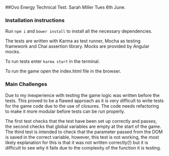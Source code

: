 ##Ovo Energy Technical Test. Sarah Miller Tues 6th June.

### Installation instructions
Run `npm i` and `bower install` to install all the necessary dependencies.

The tests are written with Karma as test runner, Mocha as testing framework and Chai assertion library. Mocks are provided by Angular mocks.

To run tests enter `karma start` in the terminal.

To run the game open the index.html file in the browser.

### Main Challenges
Due to my inexperience with testing the game logic was written before the tests. This proved to be a flawed approach as it is very difficult to write tests for the game code due to the use of closures. The code needs refactoring to make it more modular before tests can be run properly.

The first test checks that the test have been set up correctly and passes, the second checks that global variables are empty at the start of the game. The third test is intended to check that the parameter passed from the DOM is saved in the correct variable, however, this test is not working, the most likely explanation for this is that it was not written correctly(!) but it is difficult to see why it fails due to the complexity of the function it is testing.
